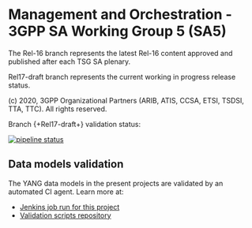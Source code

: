 # Management and Orchestration - 3GPP SA Working Group 5 (SA5)

The Rel-16 branch represents the latest Rel-16 content approved and published after each TSG SA plenary. 

Rel17-draft branch represents the current working in progress release status.

(c) 2020, 3GPP Organizational Partners (ARIB, ATIS, CCSA, ETSI, TSDSI, TTA, TTC). 
All rights reserved.

Branch {+Rel17-draft+} validation status:

[![pipeline status](https://forge.3gpp.org/rep/SA5/data-models/badges/Rel17-draft/pipeline.svg)](https://forge.3gpp.org/rep/SA5/data-models/commits/master)

## Data models validation

The YANG data models in the present projects are validated by an automated CI agent. Learn more at:

* [Jenkins job run for this project](https://forge.3gpp.org/jenkins/view/SA5/)
* [Validation scripts repository](https://forge.3gpp.org/rep/tools/3gpp-scripts)
